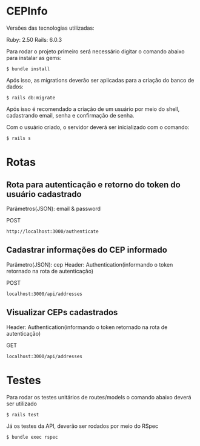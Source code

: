 # CEPInfo

Versões das tecnologias utilizadas:

Ruby: 2.50
Rails: 6.0.3

Para rodar o projeto primeiro será necessário digitar o comando abaixo para instalar as gems:

```
$ bundle install
```

Após isso, as migrations deverão ser aplicadas para a criação do banco de dados:
```
$ rails db:migrate
```

Após isso é recomendado a criação de um usuário por meio do shell, cadastrando email, senha e confirmação de senha.

Com o usuário criado, o servidor deverá ser inicializado com o comando:
```
$ rails s
```
# Rotas

## Rota para autenticação e retorno do token do usuário cadastrado
Parâmetros(JSON): email & password

POST
```
http://localhost:3000/authenticate
```

## Cadastrar informações do CEP informado
Parâmetro(JSON): cep
Header: Authentication(informando o token retornado na rota de autenticação)

POST
```
localhost:3000/api/addresses
```

## Visualizar CEPs cadastrados
Header: Authentication(informando o token retornado na rota de autenticação)

GET
```
localhost:3000/api/addresses
```

# Testes

Para rodar os testes unitários de routes/models o comando abaixo deverá ser utilizado
```
$ rails test
```

Já os testes da API, deverão ser rodados por meio do RSpec
```
$ bundle exec rspec
```